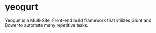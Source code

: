 yeogurt
=======

Yeogurt is a Multi-Site, Front-end build framework that utilizes Grunt and Bower to automate many repetitive tasks.
